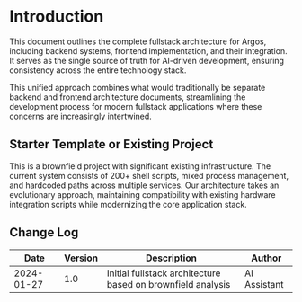 # Introduction

This document outlines the complete fullstack architecture for Argos, including backend systems, frontend implementation, and their integration. It serves as the single source of truth for AI-driven development, ensuring consistency across the entire technology stack.

This unified approach combines what would traditionally be separate backend and frontend architecture documents, streamlining the development process for modern fullstack applications where these concerns are increasingly intertwined.

## Starter Template or Existing Project

This is a brownfield project with significant existing infrastructure. The current system consists of 200+ shell scripts, mixed process management, and hardcoded paths across multiple services. Our architecture takes an evolutionary approach, maintaining compatibility with existing hardware integration scripts while modernizing the core application stack.

## Change Log

| Date | Version | Description | Author |
|------|---------|-------------|--------|
| 2024-01-27 | 1.0 | Initial fullstack architecture based on brownfield analysis | AI Assistant |
